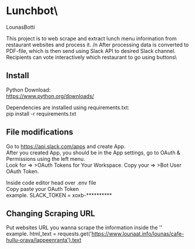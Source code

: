 # Lunchbot\
LounasBotti

This project is to web scrape and extract lunch menu information from restaurant websites and process it. /n After processing data is converted to PDF-file, which is then send using Slack API to desired Slack channel. Recipients can vote interactively which restaurant to go using buttons\

## Install
Python Download:\
https://www.python.org/downloads/

Dependencies are installed using requirements.txt:\
pip install -r requirements.txt

## File modifications
Go to https://api.slack.com/apps and create App.\
After you created App, you should be in the App settings, go to OAuth & Permissions using the left menu.\
Look for => >OAuth Tokens for Your Workspace.
Copy your => >Bot User OAuth Token.

Inside code editor head over .env file\
Copy paste your OAuth Token\
example. SLACK_TOKEN = xoxb-**********

## Changing Scraping URL
Put websites URL you wanna scrape the information inside the ''\
example. html_text = requests.get('https://www.lounaat.info/lounas/cafe-hullu-orava/lappeenranta').text
